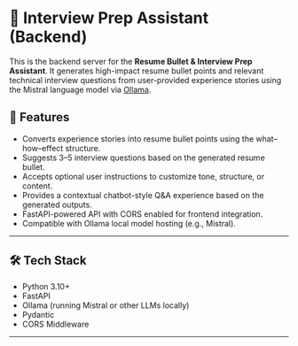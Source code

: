 # 🎯 Interview Prep Assistant (Backend)

This is the backend server for the **Resume Bullet & Interview Prep Assistant**. It generates high-impact resume bullet points and relevant technical interview questions from user-provided experience stories using the Mistral language model via [Ollama](https://ollama.com/).

## 🚀 Features

- Converts experience stories into resume bullet points using the what–how–effect structure.
- Suggests 3–5 interview questions based on the generated resume bullet.
- Accepts optional user instructions to customize tone, structure, or content.
- Provides a contextual chatbot-style Q&A experience based on the generated outputs.
- FastAPI-powered API with CORS enabled for frontend integration.
- Compatible with Ollama local model hosting (e.g., Mistral).

---

## 🛠️ Tech Stack

- Python 3.10+
- FastAPI
- Ollama (running Mistral or other LLMs locally)
- Pydantic
- CORS Middleware

---
